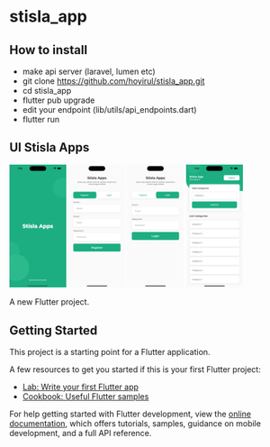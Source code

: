 # stisla_app

## How to install
- make api server (laravel, lumen etc)
- git clone https://github.com/hoyirul/stisla_app.git
- cd stisla_app
- flutter pub upgrade
- edit your endpoint (lib/utils/api_endpoints.dart)
- flutter run

## UI Stisla Apps
<img src="./assets/reports/splash.png" width="20%">
<img src="./assets/reports/register.png" width="20%">
<img src="./assets/reports/login.png" width="20%">
<img src="./assets/reports/home.png" width="20%">


A new Flutter project.

## Getting Started

This project is a starting point for a Flutter application.

A few resources to get you started if this is your first Flutter project:

- [Lab: Write your first Flutter app](https://docs.flutter.dev/get-started/codelab)
- [Cookbook: Useful Flutter samples](https://docs.flutter.dev/cookbook)

For help getting started with Flutter development, view the
[online documentation](https://docs.flutter.dev/), which offers tutorials,
samples, guidance on mobile development, and a full API reference.
